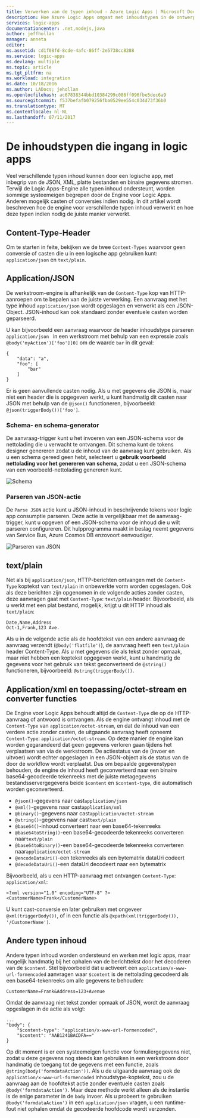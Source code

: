 ```yaml
---
title: Verwerken van de typen inhoud - Azure Logic Apps | Microsoft Docs
description: Hoe Azure Logic Apps omgaat met inhoudstypen in de ontwerp- en runtime
services: logic-apps
documentationcenter: .net,nodejs,java
author: jeffhollan
manager: anneta
editor: 
ms.assetid: cd1f08fd-8cde-4afc-86ff-2e5738cc8288
ms.service: logic-apps
ms.devlang: multiple
ms.topic: article
ms.tgt_pltfrm: na
ms.workload: integration
ms.date: 10/18/2016
ms.author: LADocs; jehollan
ms.openlocfilehash: ac67838344bbd10384299c086ff096fbe5dec6a9
ms.sourcegitcommit: f537befafb079256fba0529ee554c034d73f36b0
ms.translationtype: MT
ms.contentlocale: nl-NL
ms.lasthandoff: 07/11/2017
---
```

# <a name="handle-content-types-in-logic-apps"></a>De inhoudstypen die ingang in logic apps

Veel verschillende typen inhoud kunnen door een logische app, met inbegrip van de JSON, XML, platte bestanden en binaire gegevens stromen. Terwijl de Logic Apps-Engine alle typen inhoud ondersteunt, worden sommige systeemeigen begrepen door de Engine voor Logic Apps. Anderen mogelijk casten of conversies indien nodig. In dit artikel wordt beschreven hoe de engine voor verschillende typen inhoud verwerkt en hoe deze typen indien nodig de juiste manier verwerkt.

## <a name="content-type-header"></a>Content-Type-Header

Om te starten in feite, bekijken we de twee `Content-Types` waarvoor geen conversie of casten die u in een logische app gebruiken kunt: `application/json` en `text/plain`.

## <a name="applicationjson"></a>Application/JSON

De werkstroom-engine is afhankelijk van de `Content-Type` kop van HTTP-aanroepen om te bepalen van de juiste verwerking. Een aanvraag met het type inhoud `application/json` wordt opgeslagen en verwerkt als een JSON-Object. JSON-inhoud kan ook standaard zonder eventuele casten worden geparseerd. 

U kan bijvoorbeeld een aanvraag waarvoor de header inhoudstype parseren `application/json ` in een werkstroom met behulp van een expressie zoals `@body('myAction')['foo'][0]` om de waarde `bar` in dit geval:

```
{
    "data": "a",
    "foo": [
        "bar"
    ]
}
```

Er is geen aanvullende casten nodig. Als u met gegevens die JSON is, maar niet een header die is opgegeven werkt, u kunt handmatig dit casten naar JSON met behulp van de `@json()` functioneren, bijvoorbeeld: `@json(triggerBody())['foo']`.

### <a name="schema-and-schema-generator"></a>Schema- en schema-generator

De aanvraag-trigger kunt u het invoeren van een JSON-schema voor de nettolading die u verwacht te ontvangen. Dit schema kunt de tokens designer genereren zodat u de inhoud van de aanvraag kunt gebruiken. Als u een schema gereed geen hebt, selecteert u **gebruik voorbeeld nettolading voor het genereren van schema**, zodat u een JSON-schema van een voorbeeld-nettolading genereren kunt.

![Schema](./media/logic-apps-http-endpoint/manualtrigger.png)

### <a name="parse-json-action"></a>Parseren van JSON-actie

De `Parse JSON` actie kunt u JSON-inhoud in beschrijvende tokens voor logic app consumptie parseren. Deze actie is vergelijkbaar met de aanvraag-trigger, kunt u opgeven of een JSON-schema voor de inhoud die u wilt parseren configureren. Dit hulpprogramma maakt in beslag neemt gegevens van Service Bus, Azure Cosmos DB enzovoort eenvoudiger.

![Parseren van JSON](./media/logic-apps-content-type/ParseJSON.png)

## <a name="textplain"></a>text/plain

Net als bij `application/json`, HTTP-berichten ontvangen met de `Content-Type` koptekst van `text/plain` in onbewerkte vorm worden opgeslagen. Ook als deze berichten zijn opgenomen in de volgende acties zonder casten, deze aanvragen gaat met `Content-Type`: `text/plain` header. Bijvoorbeeld, als u werkt met een plat bestand, mogelijk, krijgt u dit HTTP inhoud als `text/plain`:

```
Date,Name,Address
Oct-1,Frank,123 Ave.
```

Als u in de volgende actie als de hoofdtekst van een andere aanvraag de aanvraag verzendt (`@body('flatfile')`), de aanvraag heeft een `text/plain` header Content-Type. Als u met gegevens die als tekst zonder opmaak, maar niet hebben een koptekst opgegeven werkt, kunt u handmatig de gegevens voor het gebruik van tekst geconverteerd de `@string()` functioneren, bijvoorbeeld: `@string(triggerBody())`.

## <a name="applicationxml-and-applicationoctet-stream-and-converter-functions"></a>Application/xml en toepassing/octet-stream en converter functies

De Engine voor Logic Apps behoudt altijd de `Content-Type` die op de HTTP-aanvraag of antwoord is ontvangen. Als de engine ontvangt inhoud met de `Content-Type` van `application/octet-stream`, en dat de inhoud van een verdere actie zonder casten, de uitgaande aanvraag heeft opneemt `Content-Type`: `application/octet-stream`. Op deze manier de engine kan worden gegarandeerd dat geen gegevens verloren gaan tijdens het verplaatsen van via de werkstroom. De actiestatus van de (invoer en uitvoer) wordt echter opgeslagen in een JSON-object als de status van de door de workflow wordt verplaatst. Dus om bepaalde gegevenstypen behouden, de engine de inhoud heeft geconverteerd naar een binaire base64-gecodeerde tekenreeks met de juiste metagegevens bestandsservergegevens beide `$content` en `$content-type`, die automatisch worden geconverteerd. 

* `@json()`-gegevens naar cast`application/json`
* `@xml()`-gegevens naar cast`application/xml`
* `@binary()`-gegevens naar cast`application/octet-stream`
* `@string()`-gegevens naar cast`text/plain`
* `@base64()`-inhoud converteert naar een base64-tekenreeks
* `@base64toString()`-een base64-gecodeerde tekenreeks converteren naar`text/plain`
* `@base64toBinary()`-een base64-gecodeerde tekenreeks converteren naar`application/octet-stream`
* `@encodeDataUri()`-een tekenreeks als een bytematrix dataUri codeert
* `@decodeDataUri()`-een dataUri decodeert naar een bytematrix

Bijvoorbeeld, als u een HTTP-aanvraag met ontvangen `Content-Type`: `application/xml`:

```
<?xml version="1.0" encoding="UTF-8" ?>
<CustomerName>Frank</CustomerName>
```

U kunt cast-conversie en later gebruiken met ongeveer `@xml(triggerBody())`, of in een functie als `@xpath(xml(triggerBody()), '/CustomerName')`.

## <a name="other-content-types"></a>Andere typen inhoud

Andere typen inhoud worden ondersteund en werken met logic apps, maar mogelijk handmatig bij het ophalen van de berichttekst door het decoderen van de `$content`. Stel bijvoorbeeld dat u activeert een `application/x-www-url-formencoded` aanvragen waar `$content` is de nettolading gecodeerd als een base64-tekenreeks om alle gegevens te behouden:

```
CustomerName=Frank&Address=123+Avenue
```

Omdat de aanvraag niet tekst zonder opmaak of JSON, wordt de aanvraag opgeslagen in de actie als volgt:

```
...
"body": {
    "$content-type": "application/x-www-url-formencoded",
    "$content": "AAB1241BACDFA=="
}
```

Op dit moment is er een systeemeigen functie voor formuliergegevens niet, zodat u deze gegevens nog steeds kan gebruiken in een werkstroom door handmatig de toegang tot de gegevens met een functie, zoals `@string(body('formdataAction'))`. Als u de uitgaande aanvraag ook de `application/x-www-url-formencoded` inhoudstype-koptekst, zou u de aanvraag aan de hoofdtekst actie zonder eventuele casten zoals `@body('formdataAction')`. Maar deze methode werkt alleen als de instantie is de enige parameter in de `body` invoer. Als u probeert te gebruiken `@body('formdataAction')` in een `application/json` vragen, u een runtime-fout niet ophalen omdat de gecodeerde hoofdcode wordt verzonden.

